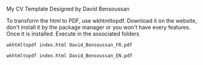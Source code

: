 My CV Template
Designed by David Bensoussan

To transform the html to PDF, use wkhtmltopdf. Download it on the website, don't install it by the package manager or you won't have every features.
Once it is installed. Execute in the associated folders

```
wkhtmltopdf index.html David_Bensoussan_FR.pdf
```
```
wkhtmltopdf index.html David_Bensoussan_EN.pdf
```
